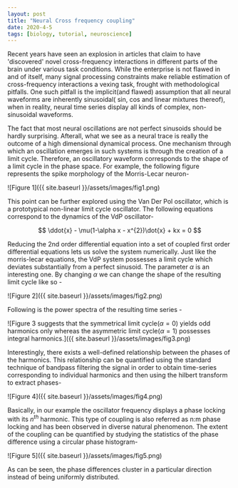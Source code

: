 ```yaml
---
layout: post
title: "Neural Cross frequency coupling"
date: 2020-4-5
tags: [biology, tutorial, neuroscience]
---
```




Recent years have seen an explosion in articles that claim to have 'discovered' novel cross-frequency interactions in different parts of the brain under various task conditions. While the enterprise is not flawed in and of itself, many signal processing constraints make reliable estimation of cross-frequency interactions a vexing task, frought with methodological pitfalls. One such pitfall is the implicit(and flawed) assumption that all neural waveforms are inherently sinusoidal( sin, cos and linear mixtures thereof), when in reality, neural time series display all kinds of complex, non-sinusoidal waveforms. 


The fact that most neural oscillations are not perfect sinusoids should be hardly surprising. Afterall, what we see as a neural trace is really the outcome of a high dimensional dynamical process. One mechanism through which an oscillation emerges in such systems is through the creation of a limit cycle. Therefore, an oscillatory waveform corresponds to the shape of a limit cycle in the phase space.  For example, the following figure represents the spike morphology of the Morris-Lecar neuron-

![Figure 1]({{ site.baseurl }}/assets/images/fig1.png)


This point can be further explored using the Van Der Pol oscillator, which is a prototypical non-linear limit cycle oscillator. The following equations correspond to the dynamics of the VdP oscillator-

$$
\ddot{x} - \mu(1-\alpha x - x^{2})\dot{x} + kx = 0
$$

Reducing the 2nd order differential equation into a set of coupled first order differential equations lets us solve the system numerically. Just like the morris-lecar equations, the VdP system possesses a limit cycle which deviates substantially from a perfect sinusoid. The parameter $\alpha$ is an interesting one. By changing $\alpha$ we can change the shape of the resulting limit cycle like so -

![Figure 2]({{ site.baseurl }}/assets/images/fig2.png)

Following is the power spectra of the resulting time series -

![Figure 3 suggests that the symmetrical limit cycle($\alpha = 0$) yields odd harmonics only whereas the asymmetric limit cycle($\alpha =1$) possesses integral harmonics.]({{ site.baseurl }}/assets/images/fig3.png)

Interestingly, there exists a well-defined relationship between the phases of the harmonics. This relationship can be quantified using the standard technique of bandpass filtering the signal in order to obtain time-series corresponding to individual harmonics and then using the hilbert transform to extract phases-

![Figure 4]({{ site.baseurl }}/assets/images/fig4.png)

Basically, in our example the oscillator frequency displays a phase locking with its $n^{th}$ harmonic. This type of coupling is also referred as n:m phase locking and has been observed in diverse natural phenomenon. The extent of the coupling can be quantified by studying the statistics of the phase difference using a circular phase histogram-

![Figure 5]({{ site.baseurl }}/assets/images/fig5.png)

As can be seen, the phase differences cluster in a particular direction instead of being uniformly distributed. 
